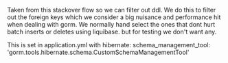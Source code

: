Taken from this stackover flow so we can filter out ddl. 
We do this to filter out the foreign keys which we consider a big nuisance and performance hit
when dealing with gorm. We normally hand select the ones that dont hurt batch inserts or deletes using liquibase.
but for testing we don't want any.

This is set in application.yml with
hibernate:
schema_management_tool: 'gorm.tools.hibernate.schema.CustomSchemaManagementTool'
